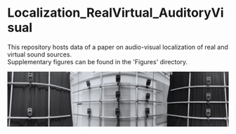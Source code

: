 # Localization_RealVirtual_AuditoryVisual
This repository hosts data of a paper on audio-visual localization of real and virtual sound sources. \
Supplementary figures can be found in the 'Figures' directory.

<img src="/Figures/experiment_setup.jpg" alt="drawing" width="800"/>

